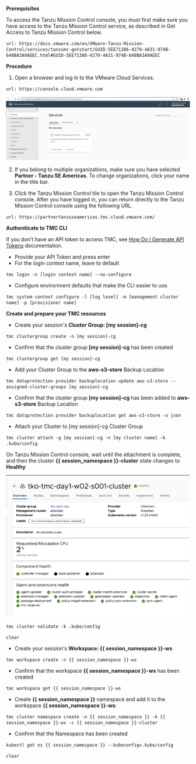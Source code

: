 **Prerequisites**

To access the Tanzu Mission Control console, you must first make sure you have access to the Tanzu Mission Control service, as described in Get Access to Tanzu Mission Control below.

```dashboard:open-url
url: https://docs.vmware.com/en/VMware-Tanzu-Mission-Control/services/tanzumc-getstart/GUID-5EE71386-4279-4A31-974B-648BA3A9AEEC.html#GUID-5EE71386-4279-4A31-974B-648BA3A9AEEC
```

**Procedure**

1. Open a browser and log in to the VMware Cloud Services.

```dashboard:open-url
url: https://console.cloud.vmware.com
```

![](images/vmw-cloud-console-1.png)


2. If you belong to multiple organizations, make sure you have selected **Partner - Tanzu SE Americas**. To change organizations, click your name in the title bar.

3. Click the Tanzu Mission Control tile to open the Tanzu Mission Control console. After you have logged in, you can return directly to the Tanzu Mission Control console using the following URL.

```dashboard:open-url
url: https://partnertanzuseamericas.tmc.cloud.vmware.com/
```

**Authenticate to TMC CLI**

If you don't have an API token to access TMC, see [How Do I Generate API Tokens](https://docs.vmware.com/en/VMware-Cloud-services/services/Using-VMware-Cloud-Services/GUID-E2A3B1C1-E9AD-4B00-A6B6-88D31FCDDF7C.html) documentation.   

* Provide your API Token and press enter
* For the login context name, leave to default


```execute-1
tmc login -n [login context name] --no-configure
```

* Configure environment defaults that make the CLI easier to use. 

```execute-1
tmc system context configure -l [log level] -m [management cluster name] -p [provisioner name]
```

**Create and prepare your TMC resources**

* Create your session's **Cluster Group: [my session]-cg**

```execute-1
tmc clustergroup create -n [my session]-cg
```
* Confirm that the cluster group **[my session]-cg** has been created    

```execute-1
tmc clustergroup get [my session]-cg 
```
   
* Add your Cluster Group to the **aws-s3-store** Backup Location 

```execute-1
tmc dataprotection provider backuplocation update aws-s3-store --assigned-cluster-groups [my session]-cg 
```

* Confirm that the cluster group **[my session]-cg** has been added to **aws-s3-store** Backup Location 

```execute-1
tmc dataprotection provider backuplocation get aws-s3-store -o json
```

* Attach your Cluster to [my session]-cg Cluster Group

```execute-1
tmc cluster attach -g [my session]-cg -n [my cluster name] -k .kube/config
```

On Tanzu Mission Control console, wait until the attachment is complete, and then the cluster **{{ session_namespace }}-cluster** state changes to **Healthy**

![](images/tmc-attach.png)

```execute-1
tmc cluster validate -k .kube/config
```

```execute-all
clear
```

* Create your session's **Workspace: {{ session_namespace }}-ws**

```execute-1
tmc workspace create -n {{ session_namespace }}-ws
```

* Confirm that the workspace **{{ session_namespace }}-ws** has been created    

```execute-1
tmc workspace get {{ session_namespace }}-ws 
```

* Create **{{ session_namespace }}** namespace and add it to the workspace **{{ session_namespace }}-ws**:

```execute-1
tmc cluster namespace create -n {{ session_namespace }} -k {{ session_namespace }}-ws -c {{ session_namespace }}-cluster
```

* Confirm that the Namespace has been created

```execute-1
kubectl get ns {{ session_namespace }} --kubeconfig=.kube/config
```
```execute-all
clear
```
